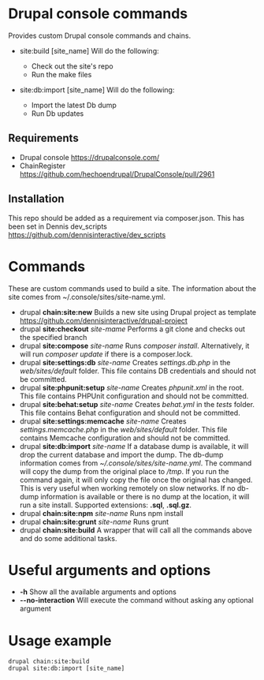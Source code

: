 # Drupal console commands

Provides custom Drupal console commands and chains. 

- site:build [site_name]
	Will do the following:
	- Check out the site's repo
	- Run the make files

- site:db:import [site_name]
	Will do the following:
	- Import the latest Db dump
	- Run Db updates

## Requirements
- Drupal console https://drupalconsole.com/
- ChainRegister https://github.com/hechoendrupal/DrupalConsole/pull/2961

## Installation

This repo should be added as a requirement via composer.json.
This has been set in Dennis dev_scripts https://github.com/dennisinteractive/dev_scripts

# Commands
These are custom commands used to build a site. The information about the site comes from ~/.console/sites/site-name.yml.

- drupal **chain:site:new**
	Builds a new site using Drupal project as template https://github.com/dennisinteractive/drupal-project
- drupal **site:checkout** *site-mame*
	Performs a git clone and checks out the specified branch
- drupal **site:compose** *site-name*
	Runs *composer install*. Alternatively, it will run *composer update* if there is a composer.lock.
- drupal **site:settings:db** *site-name*
	Creates *settings.db.php* in the *web/sites/default* folder. This file contains DB credentials and should not be committed.
- drupal **site:phpunit:setup** *site-name*
	Creates *phpunit.xml* in the root. This file contains PHPUnit configuration and should not be committed.
- drupal **site:behat:setup** *site-name*
	Creates *behat.yml* in the *tests* folder. This file contains Behat configuration and should not be committed.
- drupal **site:settings:memcache** *site-name*
	Creates *settings.memcache.php* in the *web/sites/default* folder. This file contains Memcache configuration and should not be committed.
- drupal **site:db:import** *site-name*
	If a database dump is available, it will drop the current database and import the dump. The db-dump information comes from *~/.console/sites/site-name.yml*.
	The command will copy the dump from the original place to */tmp*. If you run the command again, it will only copy the file once the original has changed. This is very useful when working remotely on slow networks.
	If no db-dump information is available or there is no dump at the location, it will run a site install.
	Supported extensions: **.sql**, **.sql.gz**.
- drupal **chain:site:npm** *site-name*
	Runs npm install
- drupal **chain:site:grunt** *site-name*
	Runs grunt
- drupal **chain:site:build**
	A wrapper that will call all the commands above and do some additional tasks.


# Useful arguments and options
- **-h** Show all the available arguments and options
- **--no-interaction** Will execute the command without asking any optional argument

# Usage example
```
drupal chain:site:build
drupal site:db:import [site_name]
```
